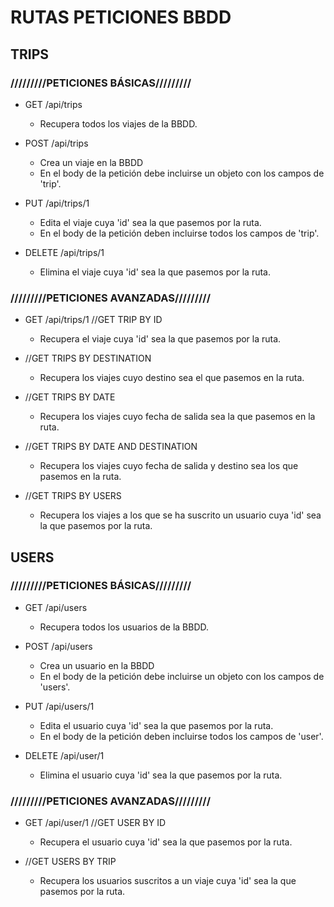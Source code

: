 

# RUTAS PETICIONES BBDD

## TRIPS

### /////////PETICIONES BÁSICAS/////////

- GET /api/trips
  - Recupera todos los viajes de la BBDD.

- POST /api/trips
  - Crea un viaje en la BBDD
  - En el body de la petición debe incluirse un objeto con los campos de 'trip'.

- PUT /api/trips/1
  - Edita el viaje cuya 'id' sea la que pasemos por la ruta.
  - En el body de la petición deben incluirse todos los campos de 'trip'.

- DELETE /api/trips/1
  - Elimina el viaje cuya 'id' sea la que pasemos por la ruta.  

### /////////PETICIONES AVANZADAS/////////

- GET /api/trips/1 //GET TRIP BY ID
  - Recupera el viaje cuya 'id' sea la que pasemos por la ruta.

- //GET TRIPS BY DESTINATION
  - Recupera los viajes cuyo destino sea el que pasemos en la ruta.

- //GET TRIPS BY DATE
  - Recupera los viajes cuyo fecha de salida sea la que pasemos en la ruta.

- //GET TRIPS BY DATE AND DESTINATION
  - Recupera los viajes cuyo fecha de salida y destino sea los que pasemos en la ruta.

- //GET TRIPS BY USERS
  - Recupera los viajes a los que se ha suscrito un usuario cuya 'id' sea la que pasemos por la ruta.
  

## USERS

### /////////PETICIONES BÁSICAS/////////

- GET /api/users
  - Recupera todos los usuarios de la BBDD.

- POST /api/users
  - Crea un usuario en la BBDD
  - En el body de la petición debe incluirse un objeto con los campos de 'users'.

- PUT /api/users/1
  - Edita el usuario cuya 'id' sea la que pasemos por la ruta.
  - En el body de la petición deben incluirse todos los campos de 'user'.

- DELETE /api/user/1
  - Elimina el usuario cuya 'id' sea la que pasemos por la ruta.  

### /////////PETICIONES AVANZADAS/////////

- GET /api/user/1 //GET USER BY ID
  - Recupera el usuario cuya 'id' sea la que pasemos por la ruta.

- //GET USERS BY TRIP
  - Recupera los usuarios suscritos a un viaje cuya 'id' sea la que pasemos por la ruta.
